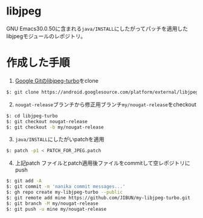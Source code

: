 # libjpeg
GNU Emacs30.0.50に含まれる`java/INSTALL`にしたがってパッチを適用したlibjpegモジュールのレポジトリ。

# 作成した手順

1. [Google Gitのlibjpeg-turbo](https://android.googlesource.com/platform/external/libjpeg-turbo)をclone


```bash
$: git clone https://android.googlesource.com/platform/external/libjpeg-turbo
```

2. `nougat-release`ブランチから修正用ブランチ`my/nougat-release`をcheckout

```bash
$: cd libjpeg-turbo
$: git checkout nougat-release
$: git checkout -b my/nougat-release
```

3. `java/INSTALL`にしたがいpatchを適用

```bash
$: patch -p1 < PATCH_FOR_JPEG.patch
```

4. 上記patch ファイルとpatch適用後ファイルをcommitして空レポジトリにpush

```bash
$: git add -A
$: git commit -m 'nanika commit messages...'
$: gh repo create my-libjpeg-turbo --public
$: git remote add mine https://github.com/JIBUN/my-libjpeg-turbo.git
$: git branch -M my/nougat-release
$: git push -u mine my/nougat-release
```

